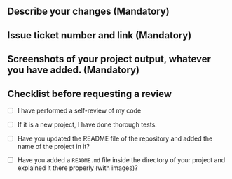 ## Describe your changes (Mandatory) 

## Issue ticket number and link (Mandatory)

## Screenshots of your project output, whatever you have added. (Mandatory)

## Checklist before requesting a review
- [ ] I have performed a self-review of my code
- [ ] If it is a new project, I have done thorough tests.
- [ ] Have you updated the README file of the repository and added the name of the project in it?
- [ ] Have you added a `README.md` file inside the directory of your project and explained it there properly (with images)?


